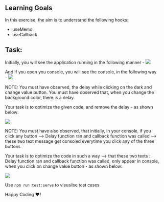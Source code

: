 ## Learning Goals
In this exercise, the aim is to understand the following hooks:
- useMemo
- useCallback


## Task:
Initially, you will see the application running in the following manner -
![](https://kq-storage.s3.ap-south-1.amazonaws.com/fewd_v2/fewd7.gif)

And if you open you console, you will see the console, in the following way -
![](https://kq-storage.s3.ap-south-1.amazonaws.com/fewd_v2/fewd8.gif)


NOTE: You must have observed, the delay while clicking on the dark and change value button. You must have observed that, when you change the background color, there is a delay.

Your task is to optimize the given code, and remove the delay - as shown below:

![](https://kq-storage.s3.ap-south-1.amazonaws.com/fewd_v2/fewd9.gif)

NOTE: You must have also observed, that initially, in your console, if you click any button --> Delay function ran and callback function was called --> these two text message get consoled everytime you click any of the three buttons.

Your task is to optimize the code in such a way --> that these two texts : Delay function ran and callback function was called, only appear in console, when you click on change value  button - as shown below:

![](https://kq-storage.s3.ap-south-1.amazonaws.com/fewd_v2/fewd10.gif)

Use `npm run test:serve` to visualise test cases

Happy Coding ❤️!